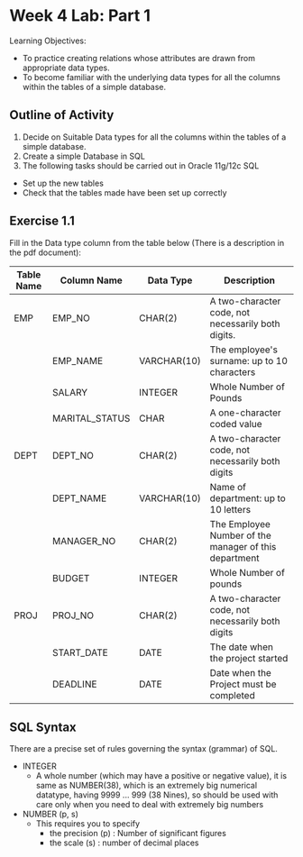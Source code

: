 # Week 4 Lab: Part 1

Learning Objectives: 

- To practice creating relations whose attributes are drawn from appropriate data types.
- To become familiar with the underlying data types for all the columns within the tables of a simple database. 

## Outline of Activity

1. Decide on Suitable Data types for all the columns within the tables of a simple database. 
2. Create a simple Database in SQL
3. The following tasks should be carried out in Oracle 11g/12c SQL
  - Set up the new tables 
  - Check that the tables made have been set up correctly

## Exercise 1.1

Fill in the Data type column from the table below (There is a description in the pdf document): 

| Table Name    | Column Name       | **Data Type**     | Description                                             | 
|---------------|-------------------|-------------------|---------------------------------------------------------|
| EMP           | EMP_NO            | CHAR(2)           | A two-character code, not necessarily both digits.      |
|               | EMP_NAME          | VARCHAR(10)       | The employee's surname: up to 10 characters             |
|               | SALARY            | INTEGER           | Whole Number of Pounds                                  |
|               | MARITAL_STATUS    | CHAR              | A one-character coded value                             |
| DEPT          | DEPT_NO           | CHAR(2)           | A two-character code, not necessarily both digits       |
|               | DEPT_NAME         | VARCHAR(10)       | Name of department: up to 10 letters                    |
|               | MANAGER_NO        | CHAR(2)           | The Employee Number of the manager of this department   |
|               | BUDGET            | INTEGER           | Whole Number of pounds                                  |
| PROJ          | PROJ_NO           | CHAR(2)           | A two-character code, not necessarily both digits       |
|               | START_DATE        | DATE              | The date when the project started                       |
|               | DEADLINE          | DATE              | Date when the Project must be completed                 |

## SQL Syntax

There are a precise set of rules governing the syntax (grammar) of SQL. 

- INTEGER
  - A whole number (which may have a positive or negative value), it is same as NUMBER(38), which is an extremely big numerical datatype, having 9999 ... 999 (38 Nines), so should be used with care only when you need to deal with extremely big numbers
- NUMBER (p, s)
  - This requires you to specify 
    - the precision (p) : Number of significant figures 
    - the scale (s) : number of decimal places 
